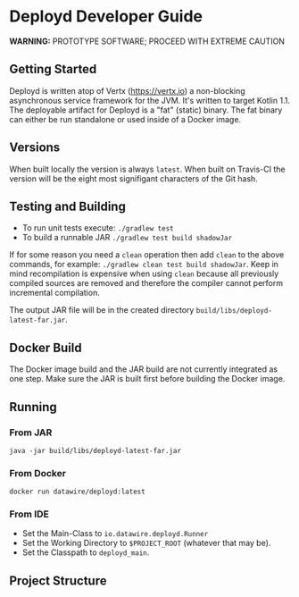# Deployd Developer Guide

**WARNING:** PROTOTYPE SOFTWARE; PROCEED WITH EXTREME CAUTION

## Getting Started

Deployd is written atop of Vertx (https://vertx.io) a non-blocking asynchronous service framework for the JVM. It's written to target Kotlin 1.1. The deployable artifact for Deployd is a "fat" (static) binary. The fat binary can either be run standalone or used inside of a Docker image.

## Versions

When built locally the version is always `latest`. When built on Travis-CI the version will be the eight most signifigant characters of the Git hash.

## Testing and Building

- To run unit tests execute: `./gradlew test`
- To build a runnable JAR    `./gradlew test build shadowJar`

If for some reason you need a `clean` operation then add `clean` to the above commands, for example: `./gradlew clean test build shadowJar`. Keep in mind recompilation is expensive when using `clean` because all previously compiled sources are removed and therefore the compiler cannot perform incremental compilation.

The output JAR file will be in the created directory `build/libs/deployd-latest-far.jar`.

## Docker Build

The Docker image build and the JAR build are not currently integrated as one step. Make sure the JAR is built first before building the Docker image.

## Running

### From JAR

`java -jar build/libs/deployd-latest-far.jar`

### From Docker

`docker run datawire/deployd:latest`

### From IDE

- Set the Main-Class to `io.datawire.deployd.Runner`
- Set the Working Directory to `$PROJECT_ROOT` (whatever that may be).
- Set the Classpath to `deployd_main`.

## Project Structure
